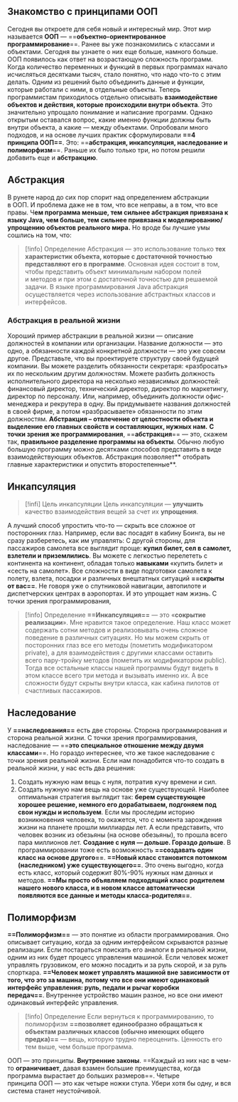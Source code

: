 ## Знакомство с принципами ООП
Сегодня вы откроете для себя новый и интересный мир. Этот мир называется **ООП** — ==**объектно-ориентированное программирование**==. Ранее вы уже познакомились с классами и объектами. Сегодня вы узнаете о них еще больше, намного больше.
ООП появилось как ответ на возрастающую сложность программ. Когда количество переменных и функций в первых программах начало исчисляться десятками тысяч, стало понятно, что надо что-то с этим делать. Одним из решений было объединить данные и функции, которые работали с ними, в отдельные объекты.
Теперь программистам приходилось отдельно описывать **взаимодействие объектов и действия, которые происходили внутри объекта**. Это значительно упрощало понимание и написание программ. Однако открытым оставался вопрос, какие именно функции должны быть внутри объекта, а какие — между объектами.
Опробовали много подходов, и на основе лучших практик сформулировали **==4 принципа ООП==**. Это: ==**абстракция, инкапсуляция, наследование и полиморфизм**==. Раньше их было только три, но потом решили добавить еще и **абстракцию**.

## Абстракция
В рунете народ до сих пор спорит над определением абстракции в ООП. И проблема даже не в том, что все неправы, а в том, что все правы. Ч**ем программа меньше, тем сильнее абстракция привязана к языку Java, чем больше, тем сильнее привязана к моделированию/упрощению объектов реального мира.**
Но вроде бы лучшие умы сошлись на том, что:

>[!info] Определение
>Абстракция — это использование только **тех характеристик объекта, которые с достаточной точностью представляют его в программе**. Основная идея состоит в том, чтобы представить объект минимальным набором полей и методов и при этом с достаточной точностью для решаемой задачи. В языке программирования Java абстракция осуществляется через использование абстрактных классов и интерфейсов.


### Абстракция в реальной жизни
Хороший пример абстракции в реальной жизни — описание должностей в компании или организации. Название должности — это одно, а обязанности каждой конкретной должности — это уже совсем другое.
Представьте, что вы проектируете структуру своей будущей компании. Вы можете разделить обязанности секретаря: «разбросать» их по нескольким другим должностям. Можете разбить должность исполнительного директора на несколько независимых должностей: финансовый директор, технический директор, директор по маркетингу, директор по персоналу. Или, например, объединить должности офис-менеджера и рекрутера в одну.
Вы придумываете названия должностей в своей фирме, а потом «разбрасываете» обязанности по этим должностям. **Абстракция – отвлечение от целостности объекта и выделение его главных свойств и составляющих, нужных нам.**
**С точки зрения же программирования**, ==**абстракция**== — это, скажем так, **правильное разделение программы на объекты**. Обычно любую большую программу можно десятками способов представить в виде взаимодействующих объектов. Абстракция позволяет** отобрать главные характеристики и опустить второстепенные**.

## Инкапсуляция
>[!infi] Цель инкапсуляции
>Цель инкапсуляции — **улучшить** качество взаимодействия вещей за счет их **упрощения**.

А лучший способ упростить что-то — скрыть все сложное от посторонних глаз. Например, если вас посадят в кабину Боинга, вы не сразу разберетесь, как им управлять:
С другой стороны, для пассажиров самолета все выглядит проще: **купил билет, сел в самолет, взлетели и приземлились**. Вы можете с легкостью перелететь с континента на континент, обладая только **навыками** «купить билет» и «сесть на самолет». Все сложности в виде подготовки самолета к полету, взлета, посадки и различных внештатных ситуаций **==скрыты от вас==**. Не говоря уже о спутниковой навигации, автопилоте и диспетчерских центрах в аэропортах. И это упрощает нам жизнь.
С точки зрения программирования, 
>[!info] Определение
>**==Инкапсуляция==** — это «**сокрытие реализации**». Мне нравится такое определение. Наш класс может содержать сотни методов и реализовывать очень сложное поведение в различных ситуациях. Но мы можем скрыть от посторонних глаз все его методы (пометить модификатором private), а для взаимодействия с другими классами оставить всего пару-тройку методов (пометить их модификатором public). Тогда все остальные классы нашей программы будут видеть в этом классе всего три метода и вызывать именно их. А все сложности будут скрыты внутри класса, как кабина пилотов от счастливых пассажиров.

## Наследование
У **==наследования==** есть две стороны. Сторона программирования и сторона реальной жизни. С точки зрения программирования, наследование — ==**это специальное отношение между двумя классами**==. Но гораздо интереснее, что же такое наследование с точки зрения реальной жизни.
Если нам понадобится что-то создать в реальной жизни, у нас есть два решения:
1. Создать нужную нам вещь с нуля, потратив кучу времени и сил.
2. Создать нужную нам вещь на основе уже существующей.
Наиболее оптимальная стратегия выглядит так: **берем существующее хорошее решение, немного его дорабатываем, подгоняем под свои нужды и используем**.
Если мы проследим историю возникновения человека, то окажется, что с момента зарождения жизни на планете прошли миллиарды лет. А если представить, что человек возник из обезьяны (на основе обезьяны), то прошла всего пара миллионов лет. **Создание с нуля — дольше. Гораздо дольше**.
В программировании тоже есть возможность **==создавать один класс на основе другого==**. **==Новый класс становится потомком (наследником) уже существующего==**. Это очень выгодно, когда есть класс, который содержит 80%-90% нужных нам данных и методов. **==Мы просто объявляем подходящий класс родителем нашего нового класса, и в новом классе автоматически появляются все данные и методы класса-родителя==**.

## Полиморфизм
**==Полиморфизм==** — это понятие из области программирования. Оно описывает ситуацию, когда за одним интерфейсом скрываются разные реализации. Если постараться поискать его аналоги в реальной жизни, одним из них будет процесс управления машиной.
Если человек может управлять грузовиком, его можно посадить и за руль скорой, и за руль спорткара. **==Человек может управлять машиной вне зависимости от того, что это за машина, потому что все они имеют одинаковый интерфейс управления: руль, педали и рычаг коробки передач==**. Внутреннее устройство машин разное, но все они имеют одинаковый интерфейс управления.
>[!info] Определение
>Если вернуться к программированию, то полиморфизм **==позволяет единообразно обращаться к объектам различных классов (обычно имеющих общего предка)==** — вещь, которую трудно переоценить. Ценность его тем выше, чем больше программа.

ООП — это принципы. **Внутренние законы**. ==Каждый из них нас в чем-то **ограничивает**, давая взамен большие преимущества, когда программа вырастает до больших размеров==. Четыре принципа ООП — это как четыре ножки стула. Убери хотя бы одну, и вся система станет неустойчивой.